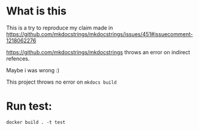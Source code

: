 # What is this

This is a try to reproduce my claim made in https://github.com/mkdocstrings/mkdocstrings/issues/451#issuecomment-1218062276

https://github.com/mkdocstrings/mkdocstrings throws an error on indirect refences. 

Maybe i was wrong :) 

This project throws no error on `mkdocs build`

# Run test:

`docker build . -t test`